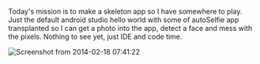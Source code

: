 Today's mission is to make a skeleton app so I have somewhere to play. Just the default android studio hello world with some of autoSelfie app transplanted so I can get a photo into the app, detect a face and mess with the pixels. Nothing to see yet, just IDE and code time.

![Screenshot from 2014-02-18 07:41:22](../project_images/Screenshot_from_2014-02-18_07:41:22.png?raw=true "Screenshot from 2014-02-18 07:41:22")
